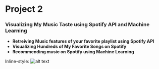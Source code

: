 # Project 2 
### Visualizing My Music Taste using Spotify API and Machine Learning

* **Retreiving Music features of your favorite playlist using Spotify API**
* **Visualizing Hundreds of My Favorite Songs on Spotify**
* **Recommending music on Spotify using Machine Learning**

Inline-style: 
![alt text](https://spotify.i.lithium.com/t5/image/serverpage/image-id/34343iEA24CBEDC14AD443/image-size/medium?v=1.0&px=400 "Logo Title Text 1")


